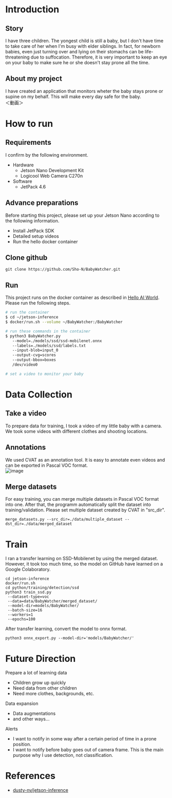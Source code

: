 # Introduction
## Story
I have three children. The yongest child is still a baby, but I don't have time to take care of her when I'm busy with elder siblings. In fact, for newborn babies, even just turning over and lying on their stomachs can be life-threatening due to suffocation. Therefore, it is very important to keep an eye on your baby to make sure he or she doesn't stay prone all the time.

## About my project
I have created an application that monitors wheter the baby stays prone or supine on my behalf. This will make every day safe for the baby.  
＜動画＞

# How to run
## Requirements
I confirm by the following environment.
* Hardware
  * Jetson Nano Development Kit
  * Logicool Web Camera C270n
* Software
  * JetPack 4.6

## Advance preparations
Before starting this project, please set up your Jetson Nano according to the following information.
* Install JetPack SDK
* Detailed setup videos
* Run the hello docker container 

## Clone github
`git clone https://github.com/Sho-N/BabyWatcher.git`

## Run
This project runs on the docker container as described in [Hello AI World](https://github.com/dusty-nv/jetson-inference/blob/master/docs/detectnet-console-2.md).  
Please run the following steps.
``` bash
# run the container
$ cd ~/jetson-inference
$ docker/run.sh --volume ~/BabyWatcher:/BabyWatcher

# run these commands in the container
$ python3 BabyWatcher.py 
   --model=./models/ssd/ssd-mobilenet.onnx
   --labels=./models/ssd/labels.txt
   --input-blob=input_0
   --output-cvg=scores
   --output-bbox=boxes
   /dev/video0

# set a video to monitor your baby
```

# Data Collection
## Take a video
To prepare data for training, I took a video of my little baby with a camera. We took some videos with different clothes and shooting locations.

## Annotations
We used CVAT as an annotation tool. It is easy to annotate even videos and can be exported in Pascal VOC format.  
![image](https://user-images.githubusercontent.com/94183002/145717191-976ce64b-0582-4ad7-896e-dc9d35830a04.png)


## Merge datasets
For easy training, you can merge multiple datasets in Pascal VOC format into one. After that, the programm automatically split the dataset into training/validation.
Please set multiple dataset created by CVAT in "src_dir".
```
merge_datasets.py --src_dir=./data/multiple_dataset --dst_dir=./data/merged_dataset
```


# Train
I ran a transfer learning on SSD-Mobilenet by using the merged dataset. However, it took too much time, so the model on GitHub have learned on a Google Colaboratory.
```
cd jetson-inference
docker/run.sh
cd python/training/detection/ssd
python3 train_ssd.py
 --dataset-type=voc
 --data=data/BabyWatcher/merged_dataset/
 --model-dir=models/BabyWatcher/
 --batch-size=16
 --workers=1
 --epochs=100
```

After transfer learning, convert the model to onnx format.
```
python3 onnx_export.py --model-dir='models/BabyWatcher/'
```


# Future Direction
Prepare a lot of learning data
* Children grow up quickly
* Need data from other children
* Need more clothes, backgrounds, etc.

Data expansion
* Data augmentations
* and other ways...

Alerts
* I want to notify in some way after a certain period of time in a prone position.
* I want to notify before baby goes out of camera frame. This is the main purpose why I use detection, not classification.


# References
* [dusty-nv/jetson-inference](https://github.com/dusty-nv/jetson-inference)
